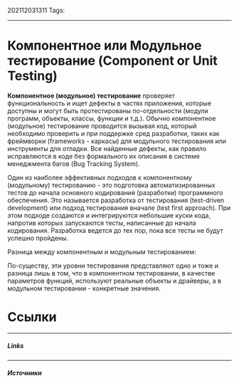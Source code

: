 202112031311
Tags:
___
# Компонентное или Модульное тестирование **(Component or Unit Testing)**

**Компонентное (модульное) тестирование** проверяет функциональность и ищет дефекты в частях приложения, которые доступны и могут быть протестированы по-отдельности (модули программ, объекты, классы, функции и т.д.). Обычно компонентное (модульное) тестирование проводится вызывая код, который необходимо проверить и при поддержке сред разработки, таких как фреймворки (frameworks - каркасы) для модульного тестирования или инструменты для отладки. Все найденные дефекты, как правило исправляются в коде без формального их описания в системе менеджмента багов (Bug Tracking System).

Один из наиболее эффективных подходов к компонентному (модульному) тестированию - это подготовка автоматизированных тестов до начала основного кодирования (разработки) программного обеспечения. Это называется разработка от тестирования (test-driven development) или подход тестирования вначале (test first approach). При этом подходе создаются и интегрируются небольшие куски кода, напротив которых запускаются тесты, написанные до начала кодирования. Разработка ведется до тех пор, пока все тесты не будут успешно пройдены.

Разница между компонентным и модульным тестированием:

По-существу, эти уровни тестирования представляют одно и тоже и разница лишь в том, что в компонентном тестировании, в качестве параметров функций, используют реальные объекты и драйверы, а в модульном тестировании - конкретные значения.




# Ссылки
___
##### Links


---
##### Источники
